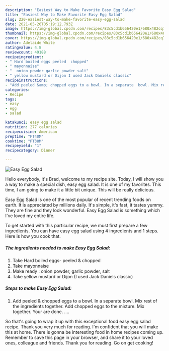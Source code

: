 ```yaml
---
description: "Easiest Way to Make Favorite Easy Egg Salad"
title: "Easiest Way to Make Favorite Easy Egg Salad"
slug: 220-easiest-way-to-make-favorite-easy-egg-salad
date: 2021-05-26T05:19:12.793Z
image: https://img-global.cpcdn.com/recipes/83c5cd1b656420e1/680x482cq70/easy-egg-salad-recipe-main-photo.jpg
thumbnail: https://img-global.cpcdn.com/recipes/83c5cd1b656420e1/680x482cq70/easy-egg-salad-recipe-main-photo.jpg
cover: https://img-global.cpcdn.com/recipes/83c5cd1b656420e1/680x482cq70/easy-egg-salad-recipe-main-photo.jpg
author: Adelaide White
ratingvalue: 4.8
reviewcount: 49188
recipeingredient:
- " Hard boiled eggs peeled  chopped"
- " mayonnaise"
- "  onion powder garlic powder salt"
- " yellow mustard or Dijon I used Jack Daniels classic"
recipeinstructions:
- "Add peeled &amp; chopped eggs to a bowl. In a separate  bowl. Mix rest of the ingredients together.  Add chopped eggs to the mixture. Mix together. Your are done. ...."
categories:
- Recipe
tags:
- easy
- egg
- salad

katakunci: easy egg salad 
nutrition: 277 calories
recipecuisine: American
preptime: "PT40M"
cooktime: "PT38M"
recipeyield: "1"
recipecategory: Dinner

---
```



![Easy Egg Salad](https://img-global.cpcdn.com/recipes/83c5cd1b656420e1/680x482cq70/easy-egg-salad-recipe-main-photo.jpg)

Hello everybody, it's Brad, welcome to my recipe site. Today, I will show you a way to make a special dish, easy egg salad. It is one of my favorites. This time, I am going to make it a little bit unique. This will be really delicious.

Easy Egg Salad is one of the most popular of recent trending foods on earth. It is appreciated by millions daily. It's simple, it's fast, it tastes yummy. They are fine and they look wonderful. Easy Egg Salad is something which I've loved my entire life.




To get started with this particular recipe, we must first prepare a few ingredients. You can have easy egg salad using 4 ingredients and 1 steps. Here is how you cook that.

<!--inarticleads1-->

##### The ingredients needed to make Easy Egg Salad:

1. Take  Hard boiled eggs- peeled &amp; chopped
1. Take  mayonnaise
1. Make ready  : onion powder, garlic powder, salt
1. Take  yellow mustard or Dijon (I used Jack Daniels classic)




<!--inarticleads2-->

##### Steps to make Easy Egg Salad:

1. Add peeled &amp; chopped eggs to a bowl. In a separate  bowl. Mix rest of the ingredients together.  Add chopped eggs to the mixture. Mix together. Your are done. ....




So that's going to wrap it up with this exceptional food easy egg salad recipe. Thank you very much for reading. I'm confident that you will make this at home. There is gonna be interesting food in home recipes coming up. Remember to save this page in your browser, and share it to your loved ones, colleague and friends. Thank you for reading. Go on get cooking!
